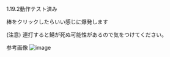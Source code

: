 1.19.2動作テスト済み


棒をクリックしたらいい感じに爆発します


(注意) 連打すると鯖が死ぬ可能性があるので気をつけてください。

参考画像
![image](https://user-images.githubusercontent.com/114802624/229787436-14122e0f-2572-46f2-9b42-a4bc0c41150d.png)

